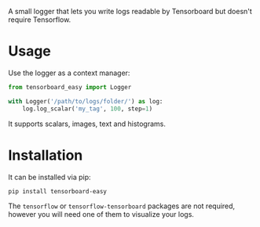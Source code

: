A small logger that lets you write logs readable by Tensorboard but 
doesn't require Tensorflow.

# Usage

Use the logger as a context manager:

```python
from tensorboard_easy import Logger

with Logger('/path/to/logs/folder/') as log:
    log.log_scalar('my_tag', 100, step=1)
```

It supports scalars, images, text and histograms. 

# Installation

It can be installed via pip:

```pip install tensorboard-easy```

The `tensorflow` or `tensorflow-tensorboard` packages are not required, 
however you will need one of them to visualize your logs. 